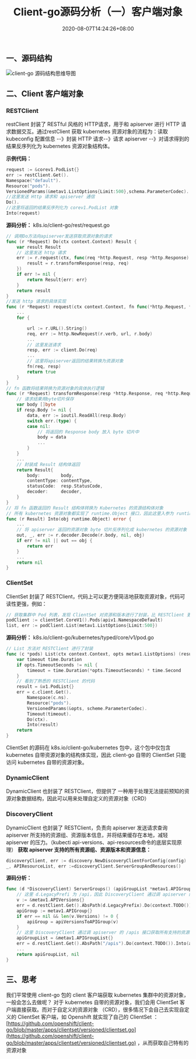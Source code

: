 ﻿---
title: "Client-go源码分析（一）客户端对象"
date: 2020-08-07T14:24:26+08:00
draft: false
tags:
    - Kubernetes
    - Client-go
---

## 一、源码结构
![client-go 源码结构思维导图](https://img-blog.csdnimg.cn/20200804223515684.png)
## 二、Client 客户端对象
### RESTClient
restClient 封装了 RESTful 风格的 HTTP请求，用于和 apiserver 进行 HTTP 请求数据交互。通过restClient 获取 kubernetes 资源对象的流程为：读取 kubeconfig 配置信息 --》封装 HTTP 请求--》请求 apiserver --》对请求得到的结果反序列化为 kubernetes 资源对象结构体。

**示例代码：**

```go
request := &corev1.PodList{}
err := restClient.Get().
Namespace("default").
Resource("pods").
VersionedParams(&metav1.ListOptions{Limit:500},schema.ParameterCodec).
//这里发送 Http 请求和 apiserver 通信
Do().
//这里将返回的结果反序列化为 corev1.PodList 对象
Into(request)
```

**源码分析：**
k8s.io/client-go/rest/request.go
```go
// 调用Do方法向apiserver发送获取资源对象的请求
func (r *Request) Do(ctx context.Context) Result {
	var result Result
	// 这里发送 http 请求
	err := r.request(ctx, func(req *http.Request, resp *http.Response) {
		result = r.transformResponse(resp, req)
	})
	if err != nil {
		return Result{err: err}
	}
	return result
}
//发送 http 请求的具体实现
func (r *Request) request(ctx context.Context, fn func(*http.Request, *http.Response)) error {
	...
	for {

		url := r.URL().String()
		req, err := http.NewRequest(r.verb, url, r.body)
		...
		// 这里发送请求
		resp, err := client.Do(req)
		...
		// 这里将apiserver返回的结果转换为资源对象
		fn(req, resp)
		return true
	}
}
// fn 函数将结果转换为资源对象的具体执行逻辑
func (r *Request) transformResponse(resp *http.Response, req *http.Request) Result {
	// 请求结果用byte切片保存
	var body []byte
	if resp.Body != nil {
		data, err := ioutil.ReadAll(resp.Body)
		switch err.(type) {
		case nil:
			// 将返回的 Response body 放入 byte 切片中
			body = data
			...
		}
	}
	...
	// 封装成 Result 结构体返回
	return Result{
		body:        body,
		contentType: contentType,
		statusCode:  resp.StatusCode,
		decoder:     decoder,
	}
}
// 将 fn 函数返回的 Result 结构体转换为 Kubernetes 的资源结构体对象
// 所有 kubernetes 资源对象都实现了 runtime.Object 接口，因此这里入参为 runtime.Object 接口
func (r Result) Into(obj runtime.Object) error {
	...
	// 将 apiserver 返回的资源对象 byte 切片反序列化成 kubernetes 的资源对象（多态）
	out, _, err := r.decoder.Decode(r.body, nil, obj)
	if err != nil || out == obj {
		return err
	}
	...
	return nil
}

```
### ClientSet
ClientSet 封装了 RESTClient，代码上可以更方便简洁地获取资源对象，代码可读性更强，例如：

```go
// 获取集群中 Pod 列表，发现 ClientSet 对资源和版本进行了封装，比 RESTClient 更简洁
podClient := clientSet.CoreV1().Pods(apiv1.NamespaceDefault)
list, err := podClient.List(metav1.ListOptions{Limit:500})
```
**源码分析：**
k8s.io/client-go/kubernetes/typed/core/v1/pod.go
```go
// List 方法对 RESTClient 进行了封装
func (c *pods) List(ctx context.Context, opts metav1.ListOptions) (result *v1.PodList, err error) {
	var timeout time.Duration
	if opts.TimeoutSeconds != nil {
		timeout = time.Duration(*opts.TimeoutSeconds) * time.Second
	}
	// 看到了熟悉的 RESTClient 的代码
	result = &v1.PodList{}
	err = c.client.Get().
		Namespace(c.ns).
		Resource("pods").
		VersionedParams(&opts, scheme.ParameterCodec).
		Timeout(timeout).
		Do(ctx).
		Into(result)
	return
}
```
ClientSet 的源码在 k8s.io/client-go/kubernetes 包中，这个包中仅包含 kubernetes 自带资源对象的结构体实现，因此 client-go 自带的 ClientSet 只能访问 kubernetes 自带的资源对象。
### DynamicClient
DynamicClient 也封装了 RESTClient，但提供了 一种用于处理无法提前预知的资源对象数据结构，因此可以用来处理自定义的资源对象（CRD）
### DiscoveryClient
DynamicClient 也封装了 RESTClient，负责向 apiserver 发送请求查询 apiserver 所支持的资源组、资源版本信息，并将结果缓存在本地，减轻 apiserver 的压力。（kubecti api-versions、api-resources命令的底层实现原理）
**获取 apiserver 支持的所有资源组、资源版本和资源信息：**
```go
discoveryClient, err := discovery.NewDiscoveryClientForConfig(config)
_, APIResourceList, err :=discoveryClient.ServerGroupAndResources()
```
**源码分析：**

```go
func (d *DiscoveryClient) ServerGroups() (apiGroupList *metav1.APIGroupList, err error) {
	// 这里 d.LegacyPrefi 为 /api，因此 DiscoveryClient 通过调 apiserver 的 /api 接口获取所有支持的资源版本信息
	v := &metav1.APIVersions{}
	err = d.restClient.Get().AbsPath(d.LegacyPrefix).Do(context.TODO()).Into(v)
	apiGroup := metav1.APIGroup{}
	if err == nil && len(v.Versions) != 0 {
		apiGroup = apiVersionsToAPIGroup(v)
	}
	// 这里 DiscoveryClient 通过调 apiserver 的 /apis 接口获取所有支持的资源组信息
	apiGroupList = &metav1.APIGroupList{}
	err = d.restClient.Get().AbsPath("/apis").Do(context.TODO()).Into(apiGroupList)
	...
	return apiGroupList, nil
}
```
## 三、思考
我们平常使用 client-go 包的 client 客户端获取 kubernetes 集群中的资源对象，一般会怎么去做呢？
对于 kubernetes 自带的资源对象，我们会用 ClientSet 客户端直接获取。而对于自定义的资源对象 （CRD），很多情况下会自己去实现自定义的 ClientSet 客户端，如 Openshift 就实现了自己的 ClientSet ：[https://github.com/openshift/client-go/blob/master/apps/clientset/versioned/clientset.go](https://github.com/openshift/client-go/blob/master/apps/clientset/versioned/clientset.go)
，从而获取自己特有的资源对象
